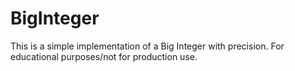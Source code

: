 # BigInteger

This is a simple implementation of a Big Integer with precision. For educational purposes/not for production use.
